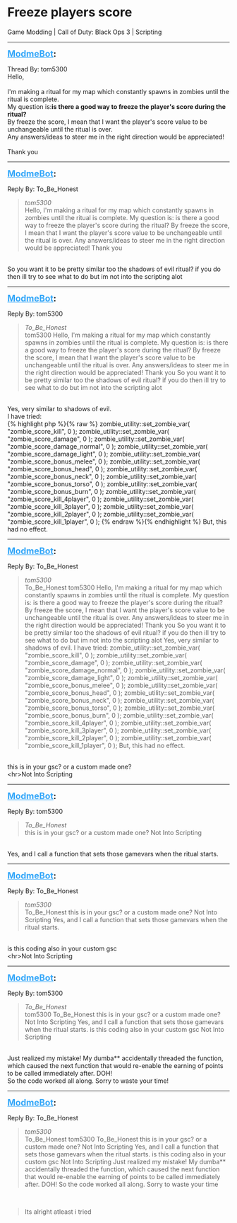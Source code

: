 # Freeze players score
Game Modding | Call of Duty: Black Ops 3 | Scripting

---
<strong style="font-size: 1.4em;"><span style="text-decoration: underline;text-decoration-color: #34a7f9;"><span style="color:#34a7f9;">ModmeBot</span></span>:</strong>

<p>Thread By: tom5300<br />Hello,<br /> <br />I&#39;m making a ritual for my map which constantly spawns in zombies until the ritual is complete.<br />My question is:<strong>is there a good way to freeze the player&#39;s score during the ritual?</strong><br />By freeze the score, I mean that I want the player&#39;s score value to be unchangeable until the ritual is over.<br />Any answers/ideas to steer me in the right direction would be appreciated!<br /> <br />Thank you</p>

---
<strong style="font-size: 1.4em;"><span style="text-decoration: underline;text-decoration-color: #34a7f9;"><span style="color:#34a7f9;">ModmeBot</span></span>:</strong>

<p>Reply By: To_Be_Honest<br /><blockquote><em>tom5300</em><br />Hello,   I&#39;m making a ritual for my map which constantly spawns in zombies until the ritual is complete. My question is: is there a good way to freeze the player&#39;s score during the ritual? By freeze the score, I mean that I want the player&#39;s score value to be unchangeable until the ritual is over. Any answers/ideas to steer me in the right direction would be appreciated!   Thank you</blockquote><br /> So you want it to be pretty similar too the shadows of evil ritual? if you do then ill try to see what to do but im not into the scripting alot</p>

---
<strong style="font-size: 1.4em;"><span style="text-decoration: underline;text-decoration-color: #34a7f9;"><span style="color:#34a7f9;">ModmeBot</span></span>:</strong>

<p>Reply By: tom5300<br /><blockquote><em>To_Be_Honest</em><br />tom5300 Hello,   I&#39;m making a ritual for my map which constantly spawns in zombies until the ritual is complete. My question is: is there a good way to freeze the player&#39;s score during the ritual? By freeze the score, I mean that I want the player&#39;s score value to be unchangeable until the ritual is over. Any answers/ideas to steer me in the right direction would be appreciated!   Thank you  So you want it to be pretty similar too the shadows of evil ritual? if you do then ill try to see what to do but im not into the scripting alot</blockquote><br /> Yes, very similar to shadows of evil.<br />I have tried: <br />{% highlight php %}{% raw %}
zombie_utility::set_zombie_var( "zombie_score_kill", 0 );
zombie_utility::set_zombie_var( "zombie_score_damage", 0 );
zombie_utility::set_zombie_var( "zombie_score_damage_normal", 0 );
zombie_utility::set_zombie_var( "zombie_score_damage_light", 0 );
zombie_utility::set_zombie_var( "zombie_score_bonus_melee", 0 );
zombie_utility::set_zombie_var( "zombie_score_bonus_head", 0 );
zombie_utility::set_zombie_var( "zombie_score_bonus_neck", 0 );
zombie_utility::set_zombie_var( "zombie_score_bonus_torso", 0 );
zombie_utility::set_zombie_var( "zombie_score_bonus_burn", 0 );
zombie_utility::set_zombie_var( "zombie_score_kill_4player", 0 );
zombie_utility::set_zombie_var( "zombie_score_kill_3player", 0 );
zombie_utility::set_zombie_var( "zombie_score_kill_2player", 0 );
zombie_utility::set_zombie_var( "zombie_score_kill_1player", 0 );
{% endraw %}{% endhighlight %}
But, this had no effect.</p>

---
<strong style="font-size: 1.4em;"><span style="text-decoration: underline;text-decoration-color: #34a7f9;"><span style="color:#34a7f9;">ModmeBot</span></span>:</strong>

<p>Reply By: To_Be_Honest<br /><blockquote><em>tom5300</em><br />To_Be_Honest tom5300 Hello,   I&#39;m making a ritual for my map which constantly spawns in zombies until the ritual is complete. My question is: is there a good way to freeze the player&#39;s score during the ritual? By freeze the score, I mean that I want the player&#39;s score value to be unchangeable until the ritual is over. Any answers/ideas to steer me in the right direction would be appreciated!   Thank you  So you want it to be pretty similar too the shadows of evil ritual? if you do then ill try to see what to do but im not into the scripting alot  Yes, very similar to shadows of evil. I have tried:  zombie_utility::set_zombie_var( &quot;zombie_score_kill&quot;, 0 ); zombie_utility::set_zombie_var( &quot;zombie_score_damage&quot;, 0 ); zombie_utility::set_zombie_var( &quot;zombie_score_damage_normal&quot;, 0 ); zombie_utility::set_zombie_var( &quot;zombie_score_damage_light&quot;, 0 ); zombie_utility::set_zombie_var( &quot;zombie_score_bonus_melee&quot;, 0 ); zombie_utility::set_zombie_var( &quot;zombie_score_bonus_head&quot;, 0 ); zombie_utility::set_zombie_var( &quot;zombie_score_bonus_neck&quot;, 0 ); zombie_utility::set_zombie_var( &quot;zombie_score_bonus_torso&quot;, 0 ); zombie_utility::set_zombie_var( &quot;zombie_score_bonus_burn&quot;, 0 ); zombie_utility::set_zombie_var( &quot;zombie_score_kill_4player&quot;, 0 ); zombie_utility::set_zombie_var( &quot;zombie_score_kill_3player&quot;, 0 ); zombie_utility::set_zombie_var( &quot;zombie_score_kill_2player&quot;, 0 ); zombie_utility::set_zombie_var( &quot;zombie_score_kill_1player&quot;, 0 ); But, this had no effect.</blockquote><br /> this is in your gsc? or a custom made one?<br />&lt;hr&gt;Not Into Scripting</p>

---
<strong style="font-size: 1.4em;"><span style="text-decoration: underline;text-decoration-color: #34a7f9;"><span style="color:#34a7f9;">ModmeBot</span></span>:</strong>

<p>Reply By: tom5300<br /><blockquote><em>To_Be_Honest</em><br />this is in your gsc? or a custom made one? Not Into Scripting</blockquote><br /> Yes, and I call a function that sets those gamevars when the ritual starts.</p>

---
<strong style="font-size: 1.4em;"><span style="text-decoration: underline;text-decoration-color: #34a7f9;"><span style="color:#34a7f9;">ModmeBot</span></span>:</strong>

<p>Reply By: To_Be_Honest<br /><blockquote><em>tom5300</em><br />To_Be_Honest this is in your gsc? or a custom made one? Not Into Scripting  Yes, and I call a function that sets those gamevars when the ritual starts.</blockquote><br /> is this coding also in your custom gsc<br />&lt;hr&gt;Not Into Scripting</p>

---
<strong style="font-size: 1.4em;"><span style="text-decoration: underline;text-decoration-color: #34a7f9;"><span style="color:#34a7f9;">ModmeBot</span></span>:</strong>

<p>Reply By: tom5300<br /><blockquote><em>To_Be_Honest</em><br />tom5300 To_Be_Honest this is in your gsc? or a custom made one? Not Into Scripting  Yes, and I call a function that sets those gamevars when the ritual starts.  is this coding also in your custom gsc Not Into Scripting</blockquote><br /> Just realized my mistake! My dumba** accidentally threaded the function, which caused the next function that would re-enable the earning of points to be called immediately after. DOH!<br />So the code worked all along. Sorry to waste your time!</p>

---
<strong style="font-size: 1.4em;"><span style="text-decoration: underline;text-decoration-color: #34a7f9;"><span style="color:#34a7f9;">ModmeBot</span></span>:</strong>

<p>Reply By: To_Be_Honest<br /><blockquote><em>tom5300</em><br />To_Be_Honest tom5300 To_Be_Honest this is in your gsc? or a custom made one? Not Into Scripting  Yes, and I call a function that sets those gamevars when the ritual starts.  is this coding also in your custom gsc Not Into Scripting  Just realized my mistake! My dumba** accidentally threaded the function, which caused the next function that would re-enable the earning of points to be called immediately after. DOH! So the code worked all along. Sorry to waste your time</blockquote><br /><blockquote>Its alright atleast i tried</blockquote></p>
